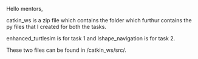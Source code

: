 Hello mentors,

catkin_ws is a zip file which contains the folder which furthur contains the py files that I created for both the tasks.

enhanced_turtlesim is for task 1 and lshape_navigation is for task 2.

These two files can be found in /catkin_ws/src/.

